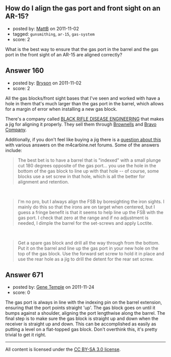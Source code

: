 ## How do I align the gas port and front sight on an AR-15?

- posted by: [MattB](https://stackexchange.com/users/-1/24-mattb) on 2011-11-02
- tagged: `gunsmithing`, `ar-15`, `gas-system`
- score: 2

What is the best way to ensure that the gas port in the barrel and the gas port in the front sight of an AR-15 are aligned correctly?


## Answer 160

- posted by: [Bryson](https://stackexchange.com/users/-1/32-bryson) on 2011-11-02
- score: 2

All the gas blocks/front sight bases that I've seen and worked with have a hole in them that's much larger than the gas port in the barrel, which allows for a margin of error when installing a new gas block.

There's a company called <a href="http://www.brdengineering.com/">BLACK RIFLE DISEASE ENGINEERING</a> that makes a jig for aligning it properly. They sell them through <a href="http://www.brownells.com/.aspx/cid=0/k=black+rifle+disease/t=P/ksubmit=y/Products/All/search=black_rifle_disease">Brownells</a> and <a href="http://www.bravocompanyusa.com/SearchResults.asp?mfg=BRDE">Bravo Company</a>.

Additionally, if you don't feel like buying a jig there is a <a href="http://www.m4carbine.net/showthread.php?t=835">question about this</a> with various answers on the m4carbine.net forums. Some of the answers include:

> The best bet is to have a barrel that is "indexed" with a small plunge
> cut 180 degrees opposite of the gas port... you use the hole in the
> bottom of the gas block to line up with that hole -- of course, some
> blocks use a set screw in that hole, which is all the better for
> alignment and retention.

&nbsp;

> I'm no pro, but I always align the FSB by boresighting the iron sights. 
> I mainly do this so that the irons are on target when centered, but I guess 
> a fringe benefit is that it seems to help line up the FSB with the gas port. 
> I check that zero at the range and if no adjustment is needed, I dimple the 
> barrel for the set-screws and apply Loctite.

&nbsp;

> Get a spare gas block and drill all the way through from the bottom. 
> Put it on the barrel and line up the gas port in your new hole on the
> top of the gas block.  Use the forward set screw to hold it in place
> and use the rear hole as a jig to drill the detent for the rear set
> screw.


## Answer 671

- posted by: [Gene Temple](https://stackexchange.com/users/-1/254-gene-temple) on 2011-11-24
- score: 0

The gas port is always in line with the indexing pin on the barrel extension, ensuring that the port points straight 'up'.  The gas block goes on until it bumps against a shoulder, aligning the port lengthwise along the barrel.  The final step is to make sure the gas block is straight up and down when the receiver is straight up and down.  This can be accomplished as easily as putting a level on a flat-topped gas block.  Don't overthink this, it's pretty trivial to get it right.





---

All content is licensed under the [CC BY-SA 3.0 license](https://creativecommons.org/licenses/by-sa/3.0/).
